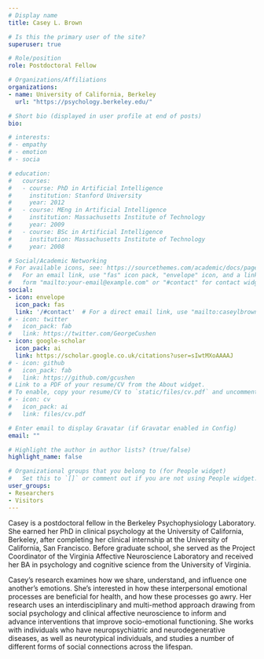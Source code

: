 ```yaml
---
# Display name
title: Casey L. Brown

# Is this the primary user of the site?
superuser: true

# Role/position
role: Postdoctoral Fellow

# Organizations/Affiliations
organizations:
- name: University of California, Berkeley
  url: "https://psychology.berkeley.edu/"

# Short bio (displayed in user profile at end of posts)
bio: 

# interests:
# - empathy
# - emotion
# - socia

# education:
#   courses:
#   - course: PhD in Artificial Intelligence
#     institution: Stanford University
#     year: 2012
#   - course: MEng in Artificial Intelligence
#     institution: Massachusetts Institute of Technology
#     year: 2009
#   - course: BSc in Artificial Intelligence
#     institution: Massachusetts Institute of Technology
#     year: 2008

# Social/Academic Networking
# For available icons, see: https://sourcethemes.com/academic/docs/page-builder/#icons
#   For an email link, use "fas" icon pack, "envelope" icon, and a link in the
#   form "mailto:your-email@example.com" or "#contact" for contact widget.
social:
- icon: envelope
  icon_pack: fas
  link: '/#contact'  # For a direct email link, use "mailto:caseylbrown@berkeley.edu".
# - icon: twitter
#   icon_pack: fab
#   link: https://twitter.com/GeorgeCushen
- icon: google-scholar
  icon_pack: ai
  link: https://scholar.google.co.uk/citations?user=sIwtMXoAAAAJ
# - icon: github
#   icon_pack: fab
#   link: https://github.com/gcushen
# Link to a PDF of your resume/CV from the About widget.
# To enable, copy your resume/CV to `static/files/cv.pdf` and uncomment the lines below.
# - icon: cv
#   icon_pack: ai
#   link: files/cv.pdf

# Enter email to display Gravatar (if Gravatar enabled in Config)
email: ""

# Highlight the author in author lists? (true/false)
highlight_name: false

# Organizational groups that you belong to (for People widget)
#   Set this to `[]` or comment out if you are not using People widget.
user_groups:
- Researchers
- Visitors
---
```


Casey is a postdoctoral fellow in the Berkeley Psychophysiology Laboratory. She earned her PhD in clinical psychology at the University of California, Berkeley, after completing her clinical internship at the University of California, San Francisco. Before graduate school, she served as the Project Coordinator of the Virginia Affective Neuroscience Laboratory and received her BA in psychology and cognitive science from the University of Virginia.

Casey’s research examines how we share, understand, and influence one another’s emotions. She’s interested in how these interpersonal emotional processes are beneficial for health, and how these processes go awry. Her research uses an interdisciplinary and multi-method approach drawing from social psychology and clinical affective neuroscience to inform and advance interventions that improve socio-emotional functioning. She works with individuals who have neuropsychiatric and neurodegenerative diseases, as well as neurotypical individuals, and studies a number of different forms of social connections across the lifespan.
